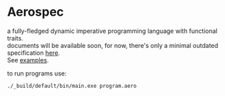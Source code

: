 # Aerospec

a fully-fledged dynamic imperative programming language with functional traits.  
documents will be available soon, for now, there's only a minimal outdated specification [here](spec/Language%20Specification.md).  
See [examples](examples/).

to run programs use: 
```
./_build/default/bin/main.exe program.aero
```
